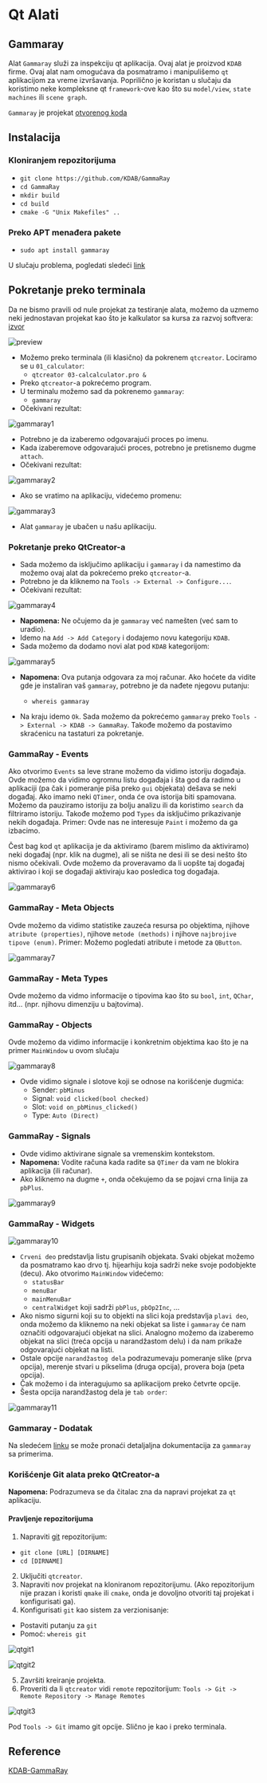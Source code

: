 # Qt Alati

## Gammaray

Alat `Gammaray` služi za inspekciju qt aplikacija. Ovaj alat je proizvod `KDAB` firme. Ovaj alat nam omogućava da posmatramo i manipulišemo `qt` aplikacijom za vreme izvršavanja. Poprilično je koristan u slučaju da koristimo neke kompleksne qt `framework`-ove kao što su `model/view`, `state machines` ili `scene graph`.

`Gammaray` je projekat [otvorenog koda](https://github.com/KDAB/GammaRay)

## Instalacija

### Kloniranjem repozitorijuma

- `git clone https://github.com/KDAB/GammaRay`
- `cd GammaRay`
- `mkdir build`
- `cd build`
- `cmake -G "Unix Makefiles" ..`

### Preko APT menađera pakete

- `sudo apt install gammaray`

U slučaju problema, pogledati sledeći [link](https://github.com/KDAB/GammaRay/wiki/Known-Issues)

## Pokretanje preko terminala

Da ne bismo pravili od nule projekat za testiranje alata, možemo da uzmemo neki jednostavan projekat kao što je kalkulator sa kursa za razvoj softvera: [izvor](https://github.com/MATF-RS20/zvanicni-materijali)

![preview](01_calculator/preview.png)

- Možemo preko terminala (ili klasično) da pokrenem `qtcreator`. Lociramo se u `01_calculator`:
  * `qtcreator 03-calcalculator.pro &`
- Preko `qtcreator`-a pokrećemo program.
- U terminalu možemo sad da pokrenemo `gammaray`:
  * `gammaray`
- Očekivani rezultat:

![gammaray1](images/gammaray1.png)

- Potrebno je da izaberemo odgovarajući proces po imenu.
- Kada izaberemove odgovarajući proces, potrebno je pretisnemo dugme `attach`.
- Očekivani rezultat:

![gammaray2](images/gammaray2.png)

- Ako se vratimo na aplikaciju, videćemo promenu:

![gammaray3](images/gammaray3.png)

- Alat `gammaray` je ubačen u našu aplikaciju. 

### Pokretanje preko QtCreator-a

- Sada možemo da isključimo aplikaciju i `gammaray` i da namestimo da možemo ovaj alat da pokrećemo preko `qtcreator`-a.
- Potrebno je da kliknemo na `Tools -> External -> Configure...`.
- Očekivani rezultat:

![gammaray4](images/gammaray4.png)

- **Napomena:** Ne očujemo da je `gammaray` već namešten (već sam to uradio).
- Idemo na `Add -> Add Category` i dodajemo novu kategoriju `KDAB`.
- Sada možemo da dodamo novi alat pod `KDAB` kategorijom:

![gammaray5](images/gammaray5.png)

- **Napomena:** Ova putanja odgovara za moj računar. Ako hoćete da vidite gde je instaliran vaš `gammaray`, potrebno je da nađete njegovu putanju:
  * `whereis gammaray`
  
- Na kraju idemo `Ok`. Sada možemo da pokrećemo `gammaray` preko `Tools -> External -> KDAB -> GammaRay`. Takođe možemo da postavimo skraćenicu na tastaturi za pokretanje.

### GammaRay - Events

Ako otvorimo `Events` sa leve strane možemo da vidimo istoriju događaja. Ovde možemo da vidimo ogromnu listu događaja i šta god da radimo u aplikaciji (pa čak i pomeranje piša preko `gui` objekata) dešava se neki događaj. Ako imamo neki `QTimer`, onda će ova istorija biti spamovana. Možemo da pauziramo istoriju za bolju analizu ili da koristimo `search` da filtriramo istoriju. Takođe možemo pod `Types` da isključimo prikazivanje nekih događaja. Primer: Ovde nas ne interesuje `Paint` i možemo da ga izbacimo.

Čest bag kod `qt` aplikacija je da aktiviramo (barem mislimo da aktiviramo) neki događaj (npr. klik na dugme), ali se ništa ne desi ili se desi nešto što nismo očekivali. Ovde možemo da proveravamo da li uopšte taj događaj aktivirao i koji se događaji aktiviraju kao posledica tog događaja.

![gammaray6](images/gammaray6.png)

### GammaRay - Meta Objects

Ovde možemo da vidimo statistike zauzeća resursa po objektima, njihove `atribute (properties)`, njihove `metode (methods)` i njihove `najbrojive tipove (enum)`. Primer: Možemo pogledati atribute i metode za `QButton`.

![gammaray7](images/gammaray7.png)

### GammaRay - Meta Types

Ovde možemo da vidmo informacije o tipovima kao što su `bool`, `int`, `QChar`, itd... (npr. njihovu dimenziju u bajtovima).

### GammaRay - Objects

Ovde možemo da vidimo informacije i konkretnim objektima kao što je na primer `MainWindow` u ovom slučaju

![gammaray8](images/gammaray8.png)

- Ovde vidimo signale i slotove koji se odnose na korišćenje dugmića: 
  * Sender: `pbMinus`
  * Signal: `void clicked(bool checked)`
  * Slot: `void on_pbMinus_clicked()`
  * Type: `Auto (Direct)`
  
### GammaRay - Signals

- Ovde vidimo aktivirane signale sa vremenskim kontekstom. 
- **Napomena:** Vodite računa kada radite sa `QTimer` da vam ne blokira aplikacija (ili računar).
- Ako kliknemo na dugme `+`, onda očekujemo da se pojavi crna linija za `pbPlus`.

![gammaray9](images/gammaray9.png)

### GammaRay - Widgets

![gammaray10](images/gammaray10.png)

- `Crveni deo` predstavlja listu grupisanih objekata. Svaki objekat možemo da posmatramo kao drvo tj. hijearhiju koja sadrži neke svoje podobjekte (decu). Ako otvorimo `MainWindow` videćemo:
  * `statusBar`
  * `menuBar`
  * `mainMenuBar`
  * `centralWidget` koji sadrži `pbPlus`, `pbOp2Inc`, ...
- Ako nismo sigurni koji su to objekti na slici koja predstavlja `plavi deo`, onda možemo da kliknemo na neki objekat sa liste i `gammaray` će nam označiti odgovarajući objekat na slici. Analogno možemo da izaberemo objekat na slici (treća opcija u narandžastom delu) i da nam prikaže odgovarajući objekat na listi. 
- Ostale opcije `narandžastog dela` podrazumevaju pomeranje slike (prva opcija), merenje stvari u pikselima (druga opcija), provera boja (peta opcija). 
- Čak možemo i da interagujumo sa aplikacijom preko četvrte opcije. 
- Šesta opcija narandžastog dela je `tab order`:

![gammaray11](images/gammaray11.png)

### Gammaray - Dodatak

Na sledećem [linku](https://doc.qt.io/GammaRay/index.html) se može pronaći detaljaljna dokumentacija za `gammaray` sa primerima.

### Korišćenje Git alata preko QtCreator-a

**Napomena:** Podrazumeva se da čitalac zna da napravi projekat za `qt` aplikaciju.

#### Pravljenje repozitorijuma

1. Napraviti [git](https://github.com/) repozitorijum:
  * `git clone [URL] [DIRNAME]`
  * `cd [DIRNAME]`
2. Uključiti `qtcreator`.
3. Napraviti nov projekat na kloniranom repozitorijumu. (Ako repozitorijum nije prazan i koristi `qmake` ili `cmake`, onda je dovoljno otvoriti taj projekat i konfigurisati ga).
4. Konfigurisati `git` kao sistem za verzionisanje:
  * Postaviti putanju za `git`
  * Pomoć: `whereis git`

![qtgit1](images/qtgit1.png)

![qtgit2](images/qtgit2.png)

5. Završiti kreiranje projekta.
6. Proveriti da li `qtcreator` vidi `remote` repozitorijum: `Tools -> Git -> Remote Repository -> Manage Remotes`

![qtgit3](images/qtgit3.png)

Pod `Tools -> Git` imamo git opcije. Slično je kao i preko terminala.

## Reference

[KDAB-GammaRay](https://www.kdab.com/development-resources/qt-tools/gammaray/#GammaRay_Tutorials)
